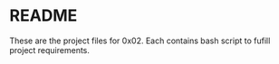 # README

These are the project files for 0x02. Each contains bash script to fufill project requirements.
